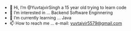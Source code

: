 - 👋 Hi, I’m @YuvtajvirSingh a 15 year old trying to learn code 
- 👀 I’m interested in ... Backend Software Enginnering
- 🌱 I’m currently learning ... Java
- 📫 How to reach me ... e-mail: yuvtajvir5579@gmail.com

<!---
YuvtajvirSingh/YuvtajvirSingh is a ✨ special ✨ repository because its `README.md` (this file) appears on your GitHub profile.
You can click the Preview link to take a look at your changes.
--->

